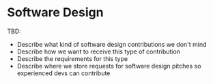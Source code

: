 # Software Design

TBD:

* Describe what kind of software design contributions we don't mind
* Describe how we want to receive this type of contribution
* Describe the requirements for this type
* Describe where we store requests for software design pitches so experienced devs can contribute

